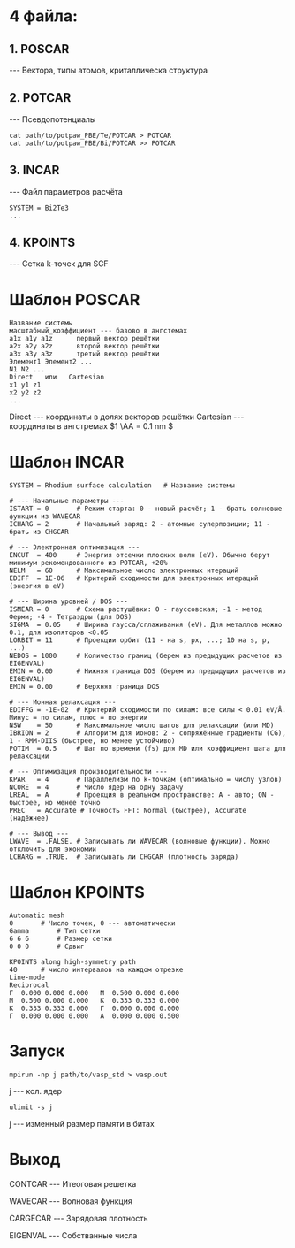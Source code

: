 # 4 файла:
## 1. POSCAR
--- Вектора, типы атомов, криталлическа структура
## 2. POTCAR
--- Псевдопотенциалы

```text
cat path/to/potpaw_PBE/Te/POTCAR > POTCAR
cat path/to/potpaw_PBE/Bi/POTCAR >> POTCAR
```
## 3. INCAR
--- Файл параметров расчёта

```text
SYSTEM = Bi2Te3
...
```
## 4. KPOINTS
--- Сетка k-точек для SCF


# Шаблон  POSCAR

```text
Название системы
масштабный_коэффициент --- базово в ангстемах
a1x a1y a1z      первый вектор решётки
a2x a2y a2z      второй вектор решётки
a3x a3y a3z      третий вектор решётки
Элемент1 Элемент2 ...
N1 N2 ...
Direct   или   Cartesian
x1 y1 z1
x2 y2 z2
...
```
Direct --- координаты в долях векторов решётки
Cartesian --- координаты в ангстремах
$1 \AA = 0.1 nm $

# Шаблон INCAR

```text
SYSTEM = Rhodium surface calculation   # Название системы

# --- Начальные параметры ---
ISTART = 0       # Режим старта: 0 - новый расчёт; 1 - брать волновые функции из WAVECAR
ICHARG = 2       # Начальный заряд: 2 - атомные суперпозиции; 11 - брать из CHGCAR

# --- Электронная оптимизация ---
ENCUT  = 400     # Энергия отсечки плоских волн (eV). Обычно берут минимум рекомендованного из POTCAR, +20%
NELM   = 60      # Максимальное число электронных итераций
EDIFF  = 1E-06   # Критерий сходимости для электронных итераций (энергия в eV)

# --- Ширина уровней / DOS ---
ISMEAR = 0       # Схема растушёвки: 0 - гауссовская; -1 - метод Ферми; -4 - Тетраэдры (для DOS)
SIGMA  = 0.05    # Ширина гаусса/сглаживания (eV). Для металлов можно 0.1, для изоляторов <0.05
LORBIT = 11      # Проекции орбит (11 - на s, px, ...; 10 на s, p, ...)
NEDOS = 1000     # Количество границ (берем из предыдущих расчетов из EIGENVAL)
EMIN = 0.00      # Нижняя граница DOS (берем из предыдущих расчетов из EIGENVAL)
EMIN = 0.00      # Верхняя граница DOS

# --- Ионная релаксация ---
EDIFFG = -1E-02  # Критерий сходимости по силам: все силы < 0.01 eV/Å. Минус = по силам, плюс = по энергии
NSW    = 50      # Максимальное число шагов для релаксации (или MD)
IBRION = 2       # Алгоритм для ионов: 2 - сопряжённые градиенты (CG), 1 - RMM-DIIS (быстрее, но менее устойчиво)
POTIM  = 0.5     # Шаг по времени (fs) для MD или коэффициент шага для релаксации

# --- Оптимизация производительности ---
KPAR   = 4       # Параллелизм по k-точкам (оптимально = числу узлов)
NCORE  = 4       # Число ядер на одну задачу
LREAL  = A       # Проекция в реальном пространстве: A - авто; ON - быстрее, но менее точно
PREC   = Accurate # Точность FFT: Normal (быстрее), Accurate (надёжнее)

# --- Вывод ---
LWAVE  = .FALSE. # Записывать ли WAVECAR (волновые функции). Можно отключить для экономии
LCHARG = .TRUE.  # Записывать ли CHGCAR (плотность заряда)
```

# Шаблон KPOINTS

```text
Automatic mesh
0       # Число точек, 0 --- автоматически
Gamma       # Тип сетки
6 6 6       # Размер сетки
0 0 0       # Сдвиг
```

```text
KPOINTS along high-symmetry path
40      # число интервалов на каждом отрезке
Line-mode
Reciprocal
Γ  0.000 0.000 0.000   M  0.500 0.000 0.000
M  0.500 0.000 0.000   K  0.333 0.333 0.000
K  0.333 0.333 0.000   Γ  0.000 0.000 0.000
Γ  0.000 0.000 0.000   A  0.000 0.000 0.500
```

# Запуск

```bush
mpirun -np j path/to/vasp_std > vasp.out
```
j --- кол. ядер

```
ulimit -s j
```
j --- изменный размер памяти в битах

# Выход

CONTCAR --- Итеоговая решетка

WAVECAR --- Волновая функция

CARGECAR --- Зарядовая плотность

EIGENVAL --- Собстванные числа

